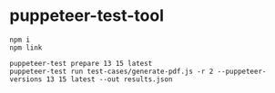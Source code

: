 # puppeteer-test-tool

```console
npm i
npm link

puppeteer-test prepare 13 15 latest
puppeteer-test run test-cases/generate-pdf.js -r 2 --puppeteer-versions 13 15 latest --out results.json
```